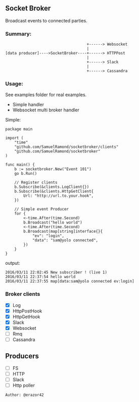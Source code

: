 Socket Broker
-------------

Broadcast events to connected parties.

### Summary:

```
									+------> Websocket
				  					|
[data producer]---->SocketBroker----+------> HTTPPost
									|
									+------> Slack
									|
									+------> Cassandra
```

### Usage:

See examples folder for real examples.

- Simple handler
- Websocket multi broker handler

Simple:
```
package main 

import (
	"time"
	"github.com/SamuelRamond/socketbroker/clients"
	"github.com/SamuelRamond/socketbroker"
)

func main() {
	b := socketbroker.New("Event 101")
	go b.Run()

	// Register clients
	b.Subscribe(&clients.LogClient{})
	b.Subscribe(&clients.HttpGetClient{
		Url: "http://url.to.your.hook",
	})

	// Simple event Producer
	for {
		<-time.After(time.Second)
		b.Broadcast("hello world")
		<-time.After(time.Second)
		b.Broadcast(map[string]interface{}{
			"ev": "login",
			"data": "sam@yolo connected",	
		})
	}
}
```
output:

```
2016/03/11 22:02:45 New subscriber ! (live 1)
2016/03/11 22:37:54 hello world
2016/03/11 22:37:55 map[data:sam@yolo connected ev:login]
```

### Broker clients

- [x] Log
- [x] HttpPostHook
- [x] HttpGetHook
- [x] Slack
- [x] Websocket
- [ ] Rmq
- [ ] Cassandra

## Producers

- [ ] FS
- [ ] HTTP
- [ ] Slack
- [ ] Http poller

```
Author: @erazor42
```


